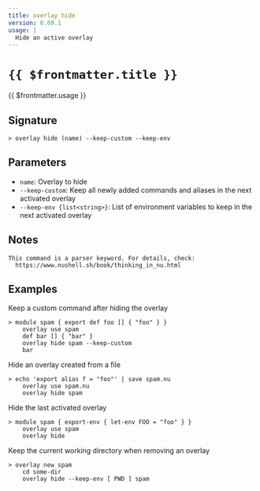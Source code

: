 ```yaml
---
title: overlay hide
version: 0.69.1
usage: |
  Hide an active overlay
---
```


# <code>{{ $frontmatter.title }}</code>

<div style='white-space: pre-wrap;'>{{ $frontmatter.usage }}</div>

## Signature

```> overlay hide (name) --keep-custom --keep-env```

## Parameters

 -  `name`: Overlay to hide
 -  `--keep-custom`: Keep all newly added commands and aliases in the next activated overlay
 -  `--keep-env {list<string>}`: List of environment variables to keep in the next activated overlay

## Notes
```text
This command is a parser keyword. For details, check:
  https://www.nushell.sh/book/thinking_in_nu.html
```
## Examples

Keep a custom command after hiding the overlay
```shell
> module spam { export def foo [] { "foo" } }
    overlay use spam
    def bar [] { "bar" }
    overlay hide spam --keep-custom
    bar

```

Hide an overlay created from a file
```shell
> echo 'export alias f = "foo"' | save spam.nu
    overlay use spam.nu
    overlay hide spam
```

Hide the last activated overlay
```shell
> module spam { export-env { let-env FOO = "foo" } }
    overlay use spam
    overlay hide
```

Keep the current working directory when removing an overlay
```shell
> overlay new spam
    cd some-dir
    overlay hide --keep-env [ PWD ] spam
```
